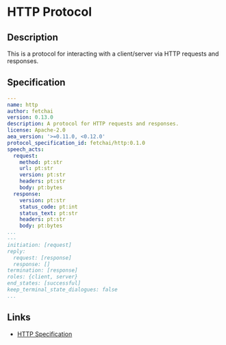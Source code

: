 # HTTP Protocol

## Description

This is a protocol for interacting with a client/server via HTTP requests and responses.

## Specification

```yaml
---
name: http
author: fetchai
version: 0.13.0
description: A protocol for HTTP requests and responses.
license: Apache-2.0
aea_version: '>=0.11.0, <0.12.0'
protocol_specification_id: fetchai/http:0.1.0
speech_acts:
  request:
    method: pt:str
    url: pt:str
    version: pt:str
    headers: pt:str
    body: pt:bytes
  response:
    version: pt:str
    status_code: pt:int
    status_text: pt:str
    headers: pt:str
    body: pt:bytes
...
---
initiation: [request]
reply:
  request: [response]
  response: []
termination: [response]
roles: {client, server}
end_states: [successful]
keep_terminal_state_dialogues: false
...
```

## Links

* <a href="https://www.w3.org/Protocols/rfc2616/rfc2616.html" target="_blank">HTTP Specification</a>
